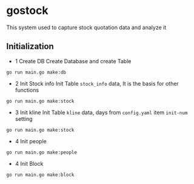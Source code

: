 # gostock
This system  used to capture stock quotation data and analyze it

## Initialization
* 1 Create DB
Create Database and create Table
```
go run main.go make:db
```
* 2 Init Stock info
Init Table `stock_info` data, It is the basis for other functions
```
go run main.go make:stock
```
* 3 Init kline
  Init Table `kline` data, days from `config.yaml` item `init-num` setting
```
go run main.go make:stock
```

* 4 Init people
```
go run main.go make:people
```
* 4 Init Block
```
go run main.go make:block
```

